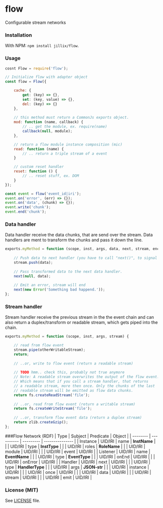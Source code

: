 # flow
Configurable stream networks

### Installation
With NPM: `npm install jillix/flow`.

### Usage
```js
cosnt Flow = require('flow');

// Initialize flow with adapter object
const flow = Flow({

    cache: {
        get: (key) => {},
        set: (key, value) => {},
        del: (key) => {}
    },
    
    // this method must return a CommonJs exports object.
    mod: function (name, callback) {
        // .. get the module, ex. require(name)
        callback(null, module);
    },

    // return a flow module instance composition (mic)
    read: function (name) {
        // .. return a triple stream of a event
    }

    // custom reset handler
    reset: function () {
        // .. reset stuff, ex. DOM
    }
});

const event = flow('event_id|iri');
event.on('error', (err) => {});
event.on('data', (chunk) => {});
event.write('chunk');
event.end('chunk');
```
### Data handler
Data handler receive the data chunks, that are send over the stream.
Data handlers are ment to transform the chunks and pass it down the line.
```js
exports.myMethod = function (scope, inst, args, data, next, stream, enc) {
    
    // Push data to next handler (you have to call "next()", to signal that the handler is done).
    stream.push(data);
    
    // Pass transformed data to the next data handler.
    next(null, data);
    
    // Emit an error, stream will end
    next(new Error('Something bad happend.'));
};
```
### Stream handler
Stream handler receive the previous stream in the the event chain and can also
return a duplex/transform or readable stream, which gets piped into the chain.
```js
exports.myMethod = function (scope, inst, args, stream) {

    // read from flow event
    stream.pipe(otherWritableStream);
    return;
    
    // ..or, write to flow event (return a readable stream)
    
    // TODO hmm.. check this, probably not true anymore 
    // Note: A readable stream overwrites the output of the flow event.
    // Which means that if you call a stream handler, that returns
    // a readable stream, more then once. Only the chunks of the last
    // readable stream will be emitted as flow data chunks.
    return fs.createReadStream('file');
    
    // ..or, read from flow event (return a writable stream)
    return fs.createWriteStream('file');
    
    // ..or, transform flow event data (return a duplex stream)
    return zlib.createGzip();
};
```
###Flow Network (RDF)
| Type     | Subject    | Predicate | Object          |
| -------- | ---------- | --------- | --------------- |
| Instance | UID/IRI    | name      | **InstName**    |
|          | UID/IRI    | type      | **InstType**    |
|          | UID/IRI    | roles     | **RoleName**    |
|          | UID/IRI    | module    | UID/IRI         |
|          | UID/IRI    | event     | UID/IRI         |
| Listener | UID/IRI    | name      | **EventName**   |
|          | UID/IRI    | type      | **EventType**   |
|          | UID/IRI    | onEnd     | UID/IRI         |
|          | UID/IRI    | onError   | UID/IRI         |
| Handler  | UID/IRI    | next      | UID/IRI         |
|          | UID/IRI    | type      | **HandlerType** |
|          | UID/IRI    | args      | **JSON-str**    |
|          | UID/IRI    | instance  | UID/IRI         |
|          | UID/IRI    | once      | UID/IRI         |
|          | UID/IRI    | data      | UID/IRI         |
|          | UID/IRI    | stream    | UID/IRI         |
|          | UID/IRI    | emit      | UID/IRI         |

### License (MIT)
See [LICENSE](https://github.com/jillix/flow/blob/master/LICENSE) file.
